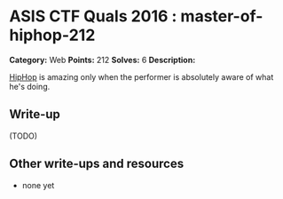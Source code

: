 # ASIS CTF Quals 2016 : master-of-hiphop-212

**Category:** Web
**Points:** 212
**Solves:** 6
**Description:**

[HipHop](https://hiphop.asis-ctf.ir/hiphop) is amazing only when the performer is absolutely aware of what he's doing.


## Write-up

(TODO)

## Other write-ups and resources

* none yet

